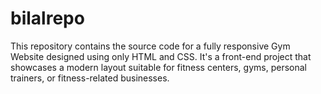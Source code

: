 # bilalrepo
This repository contains the source code for a fully responsive Gym Website designed using only HTML and CSS. It's a front-end project that showcases a modern layout suitable for fitness centers, gyms, personal trainers, or fitness-related businesses.
